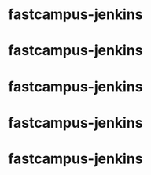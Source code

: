 # fastcampus-jenkins
# fastcampus-jenkins
# fastcampus-jenkins
# fastcampus-jenkins
# fastcampus-jenkins
